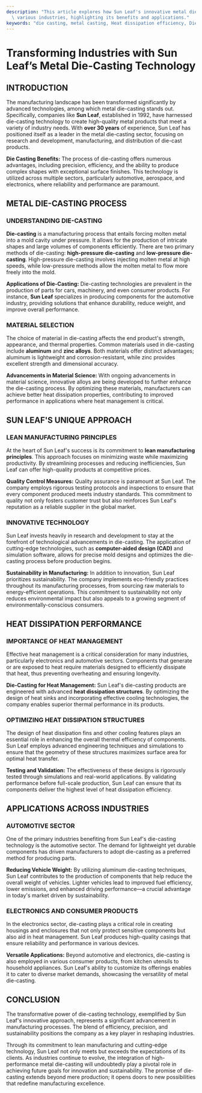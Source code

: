 ```yaml
---
description: "This article explores how Sun Leaf's innovative metal die-casting technology is revolutionizing\
  \ various industries, highlighting its benefits and applications."
keywords: "die casting, metal casting, Heat dissipation efficiency, Die casting process"
---
```

# Transforming Industries with Sun Leaf’s Metal Die-Casting Technology

## INTRODUCTION

The manufacturing landscape has been transformed significantly by advanced technologies, among which metal die-casting stands out. Specifically, companies like **Sun Leaf**, established in 1992, have harnessed die-casting technology to create high-quality metal products that meet a variety of industry needs. With **over 30 years** of experience, Sun Leaf has positioned itself as a leader in the metal die-casting sector, focusing on research and development, manufacturing, and distribution of die-cast products.

**Die Casting Benefits:** The process of die-casting offers numerous advantages, including precision, efficiency, and the ability to produce complex shapes with exceptional surface finishes. This technology is utilized across multiple sectors, particularly automotive, aerospace, and electronics, where reliability and performance are paramount.

## METAL DIE-CASTING PROCESS

### UNDERSTANDING DIE-CASTING

**Die-casting** is a manufacturing process that entails forcing molten metal into a mold cavity under pressure. It allows for the production of intricate shapes and large volumes of components efficiently. There are two primary methods of die-casting: **high-pressure die-casting** and **low-pressure die-casting**. High-pressure die-casting involves injecting molten metal at high speeds, while low-pressure methods allow the molten metal to flow more freely into the mold.

**Applications of Die-Casting:** Die-casting technologies are prevalent in the production of parts for cars, machinery, and even consumer products. For instance, **Sun Leaf** specializes in producing components for the automotive industry, providing solutions that enhance durability, reduce weight, and improve overall performance.

### MATERIAL SELECTION

The choice of material in die-casting affects the end product's strength, appearance, and thermal properties. Common materials used in die-casting include **aluminum** and **zinc alloys**. Both materials offer distinct advantages; aluminum is lightweight and corrosion-resistant, while zinc provides excellent strength and dimensional accuracy.

**Advancements in Material Science:** With ongoing advancements in material science, innovative alloys are being developed to further enhance the die-casting process. By optimizing these materials, manufacturers can achieve better heat dissipation properties, contributing to improved performance in applications where heat management is critical.

## SUN LEAF'S UNIQUE APPROACH

### LEAN MANUFACTURING PRINCIPLES

At the heart of Sun Leaf's success is its commitment to **lean manufacturing principles**. This approach focuses on minimizing waste while maximizing productivity. By streamlining processes and reducing inefficiencies, Sun Leaf can offer high-quality products at competitive prices.

**Quality Control Measures:** Quality assurance is paramount at Sun Leaf. The company employs rigorous testing protocols and inspections to ensure that every component produced meets industry standards. This commitment to quality not only fosters customer trust but also reinforces Sun Leaf's reputation as a reliable supplier in the global market.

### INNOVATIVE TECHNOLOGY

Sun Leaf invests heavily in research and development to stay at the forefront of technological advancements in die-casting. The application of cutting-edge technologies, such as **computer-aided design (CAD)** and simulation software, allows for precise mold designs and optimizes the die-casting process before production begins.

**Sustainability in Manufacturing:** In addition to innovation, Sun Leaf prioritizes sustainability. The company implements eco-friendly practices throughout its manufacturing processes, from sourcing raw materials to energy-efficient operations. This commitment to sustainability not only reduces environmental impact but also appeals to a growing segment of environmentally-conscious consumers.

## HEAT DISSIPATION PERFORMANCE

### IMPORTANCE OF HEAT MANAGEMENT

Effective heat management is a critical consideration for many industries, particularly electronics and automotive sectors. Components that generate or are exposed to heat require materials designed to efficiently dissipate that heat, thus preventing overheating and ensuring longevity.

**Die-Casting for Heat Management:** Sun Leaf's die-casting products are engineered with advanced **heat dissipation structures**. By optimizing the design of heat sinks and incorporating effective cooling technologies, the company enables superior thermal performance in its products.

### OPTIMIZING HEAT DISSIPATION STRUCTURES

The design of heat dissipation fins and other cooling features plays an essential role in enhancing the overall thermal efficiency of components. Sun Leaf employs advanced engineering techniques and simulations to ensure that the geometry of these structures maximizes surface area for optimal heat transfer.

**Testing and Validation:** The effectiveness of these designs is rigorously tested through simulations and real-world applications. By validating performance before full-scale production, Sun Leaf can ensure that its components deliver the highest level of heat dissipation efficiency.

## APPLICATIONS ACROSS INDUSTRIES

### AUTOMOTIVE SECTOR

One of the primary industries benefiting from Sun Leaf's die-casting technology is the automotive sector. The demand for lightweight yet durable components has driven manufacturers to adopt die-casting as a preferred method for producing parts.

**Reducing Vehicle Weight:** By utilizing aluminum die-casting techniques, Sun Leaf contributes to the production of components that help reduce the overall weight of vehicles. Lighter vehicles lead to improved fuel efficiency, lower emissions, and enhanced driving performance—a crucial advantage in today's market driven by sustainability.

### ELECTRONICS AND CONSUMER PRODUCTS

In the electronics sector, die-casting plays a critical role in creating housings and enclosures that not only protect sensitive components but also aid in heat management. Sun Leaf produces high-quality casings that ensure reliability and performance in various devices.

**Versatile Applications:** Beyond automotive and electronics, die-casting is also employed in various consumer products, from kitchen utensils to household appliances. Sun Leaf's ability to customize its offerings enables it to cater to diverse market demands, showcasing the versatility of metal die-casting.

## CONCLUSION

The transformative power of die-casting technology, exemplified by Sun Leaf's innovative approach, represents a significant advancement in manufacturing processes. The blend of efficiency, precision, and sustainability positions the company as a key player in reshaping industries.

Through its commitment to lean manufacturing and cutting-edge technology, Sun Leaf not only meets but exceeds the expectations of its clients. As industries continue to evolve, the integration of high-performance metal die-casting will undoubtedly play a pivotal role in achieving future goals for innovation and sustainability. The promise of die-casting extends beyond mere production; it opens doors to new possibilities that redefine manufacturing excellence.
